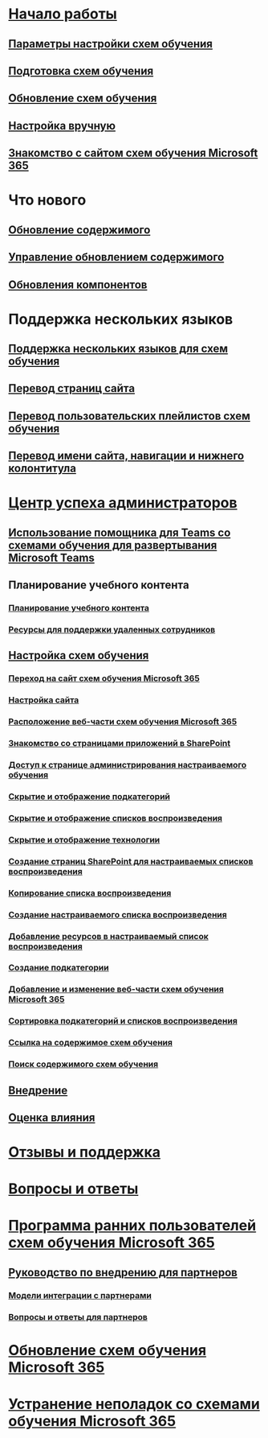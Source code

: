# [Начало работы](index.md)  
## [Параметры настройки схем обучения](custom_setupoptions.md)
## [Подготовка схем обучения](custom_provision.md)
## [Обновление схем обучения](custom_update.md)
## [Настройка вручную](custom_manualsetup.md)
## [Знакомство с сайтом схем обучения Microsoft 365](custom_exploresite.md)
# Что нового 
## [Обновление содержимого](custom_contentupdates.md) 
## [Управление обновлением содержимого](custom_contentupdatesmanage.md)
## [Обновления компонентов](custom_featureupdates.md)
# Поддержка нескольких языков
## [Поддержка нескольких языков для схем обучения](custom_overview_ml.md)
## [Перевод страниц сайта](custom_translate_page_ml.md)
## [Перевод пользовательских плейлистов схем обучения](custom_translate_pl_ml.md)
## [Перевод имени сайта, навигации и нижнего колонтитула](custom_sitenamenav_ml.md)
# [Центр успеха администраторов](custom_successcenter.md)
## [Использование помощника для Teams со схемами обучения для развертывания Microsoft Teams](custom_teamsadvisor.md)
## Планирование учебного контента 
### [Планирование учебного контента](custom_plancontent.md)
### [Ресурсы для поддержки удаленных сотрудников](custom_plancontent_remoteresources.md)
## [Настройка схем обучения](custom_overview.md)
### [Переход на сайт схем обучения Microsoft 365](custom_goto.md)
### [Настройка сайта](custom_edithelp.md)
### [Расположение веб-части схем обучения Microsoft 365](custom_whereiswebpart.md)
### [Знакомство со страницами приложений в SharePoint](custom_apppages.md)
### [Доступ к странице администрирования настраиваемого обучения](custom_accessadmin.md)
### [Скрытие и отображение подкатегорий](custom_hideshowsub.md)
### [Скрытие и отображение списков воспроизведения](custom_hideshowplaylists.md)
### [Скрытие и отображение технологии](custom_hideshowtech.md)
### [Создание страниц SharePoint для настраиваемых списков воспроизведения](custom_createnewpage.md)
### [Копирование списка воспроизведения](custom_copyplaylist.md)
### [Создание настраиваемого списка воспроизведения](custom_createnewplaylist.md)
### [Добавление ресурсов в настраиваемый список воспроизведения](custom_addassets.md)
### [Создание подкатегории](custom_createnewcat.md)
### [Добавление и изменение веб-части схем обучения Microsoft 365](custom_addwebpart.md)
### [Сортировка подкатегорий и списков воспроизведения](custom_sortsubplay.md)
### [Ссылка на содержимое схем обучения](custom_linking.md)
### [Поиск содержимого схем обучения](custom_search.md)
## [Внедрение](driveadoption.md)
## [Оценка влияния](custom_measureimpact.md)
# [Отзывы и поддержка](feedback.md)
# [Вопросы и ответы](faq.md)
# [Программа ранних пользователей схем обучения Microsoft 365](custom_partnerguide.md)
## [Руководство по внедрению для партнеров](custom_partnerguide_getfam.md)
### [Модели интеграции с партнерами](custom_partnerguide_contint.md) 
### [Вопросы и ответы для партнеров](custom_partner.md)
# [Обновление схем обучения Microsoft 365](custom_update.md)
# [Устранение неполадок со схемами обучения Microsoft 365](custom_troubleshooting.md) 